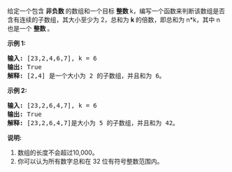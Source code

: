 <html>
 <body>
  <p>
   给定一个包含
   <strong>
    非负数
   </strong>
   的数组和一个目标
   <strong>
    整数
   </strong>
   k，编写一个函数来判断该数组是否含有连续的子数组，其大小至少为 2，总和为
   <strong>
    k
   </strong>
   的倍数，即总和为 n*k，其中 n 也是一个
   <strong>
    整数
   </strong>
   。
  </p>
  <p>
   <strong>
    示例 1:
   </strong>
  </p>
  <pre><strong>输入:</strong> [23,2,4,6,7], k = 6
<strong>输出:</strong> True
<strong>解释:</strong> [2,4] 是一个大小为 2 的子数组，并且和为 6。
</pre>
  <p>
   <strong>
    示例 2:
   </strong>
  </p>
  <pre><strong>输入:</strong> [23,2,6,4,7], k = 6
<strong>输出:</strong> True
<strong>解释:</strong> [23,2,6,4,7]是大小为 5 的子数组，并且和为 42。
</pre>
  <p>
   <strong>
    说明:
   </strong>
  </p>
  <ol>
   <li>
    数组的长度不会超过10,000。
   </li>
   <li>
    你可以认为所有数字总和在 32 位有符号整数范围内。
   </li>
  </ol>
 </body>
</html>